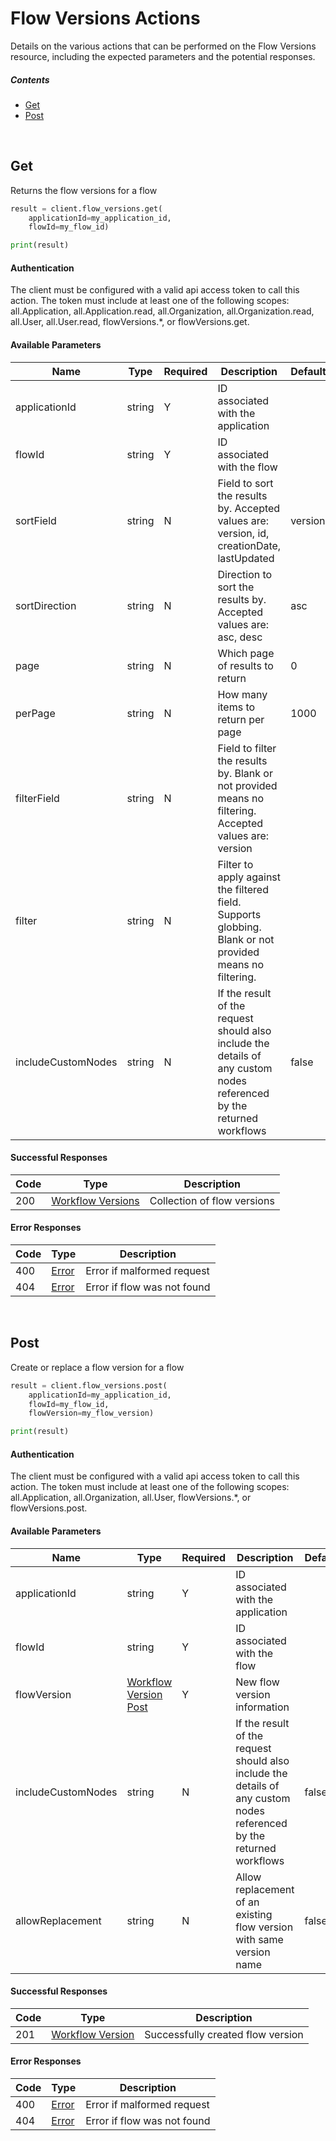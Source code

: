 # Flow Versions Actions

Details on the various actions that can be performed on the
Flow Versions resource, including the expected
parameters and the potential responses.

##### Contents

*   [Get](#get)
*   [Post](#post)

<br/>

## Get

Returns the flow versions for a flow

```python
result = client.flow_versions.get(
    applicationId=my_application_id,
    flowId=my_flow_id)

print(result)
```

#### Authentication
The client must be configured with a valid api access token to call this
action. The token must include at least one of the following scopes:
all.Application, all.Application.read, all.Organization, all.Organization.read, all.User, all.User.read, flowVersions.*, or flowVersions.get.

#### Available Parameters

| Name | Type | Required | Description | Default | Example |
| ---- | ---- | -------- | ----------- | ------- | ------- |
| applicationId | string | Y | ID associated with the application |  | 575ec8687ae143cd83dc4a97 |
| flowId | string | Y | ID associated with the flow |  | 575ed18f7ae143cd83dc4aa6 |
| sortField | string | N | Field to sort the results by. Accepted values are: version, id, creationDate, lastUpdated | version | version |
| sortDirection | string | N | Direction to sort the results by. Accepted values are: asc, desc | asc | asc |
| page | string | N | Which page of results to return | 0 | 0 |
| perPage | string | N | How many items to return per page | 1000 | 10 |
| filterField | string | N | Field to filter the results by. Blank or not provided means no filtering. Accepted values are: version |  | version |
| filter | string | N | Filter to apply against the filtered field. Supports globbing. Blank or not provided means no filtering. |  | my*version |
| includeCustomNodes | string | N | If the result of the request should also include the details of any custom nodes referenced by the returned workflows | false | true |

#### Successful Responses

| Code | Type | Description |
| ---- | ---- | ----------- |
| 200 | [Workflow Versions](_schemas.md#workflow-versions) | Collection of flow versions |

#### Error Responses

| Code | Type | Description |
| ---- | ---- | ----------- |
| 400 | [Error](_schemas.md#error) | Error if malformed request |
| 404 | [Error](_schemas.md#error) | Error if flow was not found |

<br/>

## Post

Create or replace a flow version for a flow

```python
result = client.flow_versions.post(
    applicationId=my_application_id,
    flowId=my_flow_id,
    flowVersion=my_flow_version)

print(result)
```

#### Authentication
The client must be configured with a valid api access token to call this
action. The token must include at least one of the following scopes:
all.Application, all.Organization, all.User, flowVersions.*, or flowVersions.post.

#### Available Parameters

| Name | Type | Required | Description | Default | Example |
| ---- | ---- | -------- | ----------- | ------- | ------- |
| applicationId | string | Y | ID associated with the application |  | 575ec8687ae143cd83dc4a97 |
| flowId | string | Y | ID associated with the flow |  | 575ed18f7ae143cd83dc4aa6 |
| flowVersion | [Workflow Version Post](_schemas.md#workflow-version-post) | Y | New flow version information |  | [Workflow Version Post Example](_schemas.md#workflow-version-post-example) |
| includeCustomNodes | string | N | If the result of the request should also include the details of any custom nodes referenced by the returned workflows | false | true |
| allowReplacement | string | N | Allow replacement of an existing flow version with same version name | false | true |

#### Successful Responses

| Code | Type | Description |
| ---- | ---- | ----------- |
| 201 | [Workflow Version](_schemas.md#workflow-version) | Successfully created flow version |

#### Error Responses

| Code | Type | Description |
| ---- | ---- | ----------- |
| 400 | [Error](_schemas.md#error) | Error if malformed request |
| 404 | [Error](_schemas.md#error) | Error if flow was not found |
